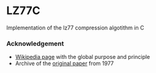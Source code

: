 # LZ77C 

Implementation of the lz77 compression algotithm in C

### Acknowledgement 

- [Wikipedia page](https://en.wikipedia.org/wiki/LZ77_and_LZ78) with the global purpose and principle
- Archive of the [original paper](https://archive.ph/20130107232302/http://oldwww.rasip.fer.hr/research/compress/algorithms/fund/lz/lz77.html) from 1977
